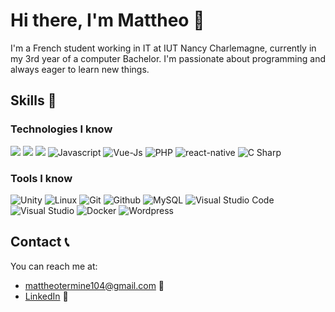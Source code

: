 # Hi there, I'm Mattheo 👋
I'm a French student working in IT at IUT Nancy Charlemagne, currently in my 3rd year of a computer Bachelor. I'm passionate about programming and always eager to learn new things.

## Skills 🚀

### Technologies I know

<img src="https://img.icons8.com/color/48/000000/html-5.png"/> 

<img src="https://img.icons8.com/color/48/000000/css3.png"/> 

<img src="https://img.icons8.com/color/48/000000/python.png"/> 

<img src="https://img.icons8.com/color/48/000000/javascript.png" alt="Javascript"/> 

<img src="https://img.icons8.com/color/48/000000/vue-js" alt="Vue-Js"/> 

<img src="https://img.icons8.com/color/48/000000/php.png" alt="PHP"/> 

<img src="https://img.icons8.com/color/48/000000/react-native" alt="react-native"/> 

<img src="https://img.icons8.com/color/48/000000/c-sharp-logo" alt="C Sharp">

### Tools I know

<img src="https://img.icons8.com/color/48/000000/Unity" alt="Unity">

<img src="https://img.icons8.com/color/48/000000/linux" alt="Linux">

<img src="https://img.icons8.com/color/48/000000/git" alt="Git">

<img src="https://img.icons8.com/color/48/000000/github" alt="Github">

<img src="https://img.icons8.com/color/48/000000/mysql" alt="MySQL">

<img src="https://img.icons8.com/color/48/000000/visual-studio-code-2019" alt="Visual Studio Code">

<img src="https://img.icons8.com/color/48/000000/visual-studio" alt="Visual Studio">

<img src="https://img.icons8.com/color/48/000000/docker" alt="Docker">

<img src="https://img.icons8.com/color/48/000000/wordpress" alt="Wordpress">

<!--
## My projects 📂

 - [Project 1](https://github.com/username/project1) - Description of project 1.
- [Project 2](https://github.com/username/project2) - Description of project 2.
- [Project 3](https://github.com/username/project3) - Description of project 3.
-->

## Contact 📞

You can reach me at:

- [mattheotermine104@gmail.com](mailto:mattheotermine104@gmail.com) 📧
- [LinkedIn](www.linkedin.com/in/mattheo-termine-a6918522b) 💼
